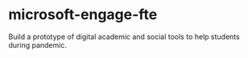 # microsoft-engage-fte
Build a prototype of digital academic and social tools to help students during pandemic.
